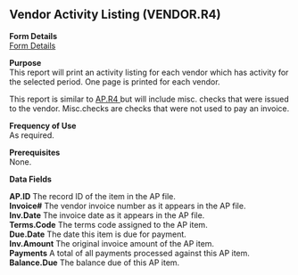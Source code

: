 ##  Vendor Activity Listing (VENDOR.R4)

<PageHeader />

**Form Details**  
[ Form Details ](VENDOR-R4-1/README.md)   

**Purpose**  
This report will print an activity listing for each vendor which has activity
for the selected period. One page is printed for each vendor.  
  
This report is similar to [ AP.R4 ](../../../../rover/AP-OVERVIEW/AP-REPORT/AP-R4/README.md) but will include misc. checks that were issued to the vendor. Misc.checks are checks that were not used to pay an invoice. 

**Frequency of Use**  
As required.

**Prerequisites**  
None.

**Data Fields**

**AP.ID** The record ID of the item in the AP file.  
**Invoice#** The vendor invoice number as it appears in the AP file.  
**Inv.Date** The invoice date as it appears in the AP file.  
**Terms.Code** The terms code assigned to the AP item.  
**Due.Date** The date this item is due for payment.  
**Inv.Amount** The original invoice amount of the AP item.  
**Payments** A total of all payments processed against this AP item.  
**Balance.Due** The balance due of this AP item.  
  
<badge text= "Version 8.10.57" vertical="middle" />

<PageFooter />